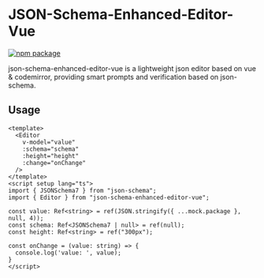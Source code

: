 # JSON-Schema-Enhanced-Editor-Vue

[![npm package](https://img.shields.io/npm/v/json-schema-enhanced-editor-vue.svg)](https://www.npmjs.com/package/json-schema-enhanced-editor-vue)

json-schema-enhanced-editor-vue is a lightweight json editor based on vue & codemirror, providing smart prompts and verification based on json-schema.

## Usage

```vue
<template>
  <Editor
    v-model="value"
    :schema="schema"
    :height="height"
    :change="onChange"
  />
</template>
<script setup lang="ts">
import { JSONSchema7 } from "json-schema";
import { Editor } from "json-schema-enhanced-editor-vue";

const value: Ref<string> = ref(JSON.stringify({ ...mock.package }, null, 4));
const schema: Ref<JSONSchema7 | null> = ref(null);
const height: Ref<string> = ref("300px");

const onChange = (value: string) => {
  console.log('value: ', value);
}
</script>
```